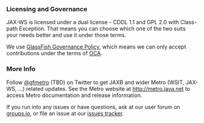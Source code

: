 ### Licensing and Governance

JAX-WS is licensed under a dual license - CDDL 1.1 and GPL 2.0 with Class-path Exception. 
That means you can choose which one of the two suits your needs better and use it under those terms.

We use [GlassFish Governance Policy](https://javaee.github.io/metro-jax-ws/CONTRIBUTING)</a>, 
which means we can only accept contributions under the 
terms of [OCA](http://oracle.com/technetwork/goto/oca).

### More Info

Follow <a href="http://twitter.com/gfmetro">@gfmetro</a> (TBD) on Twitter to get JAXB and wider Metro (WSIT, JAX-WS, ...) related updates. See the Metro 
website at http://metro.java.net to access Metro documentation and release information. 

If you run into any issues 
or have questions, ask at our user forum on [groups.io](https://javaee.groups.io/g/metro), or file an issue at our [issues tracker](https://github.com/javaee/metro-jax-ws/issues).
